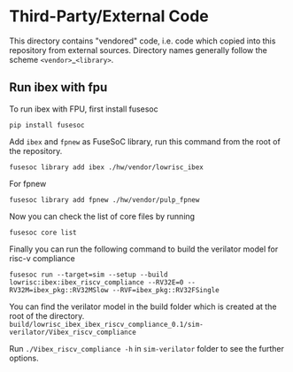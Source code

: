 Third-Party/External Code
=========================

This directory contains "vendored" code, i.e. code which copied into this repository from external sources.
Directory names generally follow the scheme `<vendor>`_`<library>`.

## Run ibex with fpu

To run ibex with FPU, first install fusesoc  

    pip install fusesoc

Add `ibex` and `fpnew` as FuseSoC library, run this command from the root of the repository.

    fusesoc library add ibex ./hw/vendor/lowrisc_ibex
For fpnew

    fusesoc library add fpnew ./hw/vendor/pulp_fpnew

Now you can check the list of core files by running

    fusesoc core list

Finally you can run the following command to build the verilator model for risc-v compliance

    fusesoc run --target=sim --setup --build lowrisc:ibex:ibex_riscv_compliance --RV32E=0 --RV32M=ibex_pkg::RV32MSlow --RVF=ibex_pkg::RV32FSingle

You can find the verilator model in the build folder which is created at the root of the directory.  
`build/lowrisc_ibex_ibex_riscv_compliance_0.1/sim-verilator/Vibex_riscv_compliance`  

Run `./Vibex_riscv_compliance -h` in `sim-verilator` folder to see the further options.

